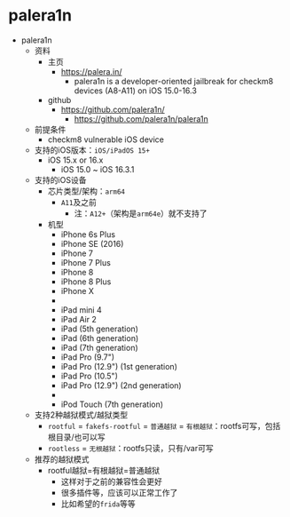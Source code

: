 # palera1n

* palera1n
  * 资料
    * 主页
      * https://palera.in/
        * palera1n is a developer-oriented jailbreak for checkm8 devices (A8-A11) on iOS 15.0-16.3
    * github
      * https://github.com/palera1n/
        * https://github.com/palera1n/palera1n
  * 前提条件
    * checkm8 vulnerable iOS device
  * 支持的iOS版本：`iOS/iPadOS 15+`
    * iOS 15.x or 16.x
      * iOS 15.0 ~ iOS 16.3.1
  * 支持的iOS设备
    * 芯片类型/架构：`arm64`
      * `A11`及之前
        * 注：`A12+`（架构是`arm64e`）就不支持了
    * 机型
      * iPhone 6s Plus
      * iPhone SE (2016)
      * iPhone 7
      * iPhone 7 Plus
      * iPhone 8
      * iPhone 8 Plus
      * iPhone X
      * 
      * iPad mini 4
      * iPad Air 2
      * iPad (5th generation)
      * iPad (6th generation)
      * iPad (7th generation)
      * iPad Pro (9.7")
      * iPad Pro (12.9") (1st generation)
      * iPad Pro (10.5")
      * iPad Pro (12.9") (2nd generation)
      * 
      * iPod Touch (7th generation)
  * 支持2种越狱模式/越狱类型
    * `rootful` = `fakefs-rootful` = `普通越狱` = `有根越狱`：rootfs可写，包括根目录/也可以写
    * `rootless` = `无根越狱`：rootfs只读，只有/var可写
  * 推荐的越狱模式
    * rootful越狱=有根越狱=普通越狱
      * 这样对于之前的兼容性会更好
      * 很多插件等，应该可以正常工作了
      * 比如希望的`frida`等等
